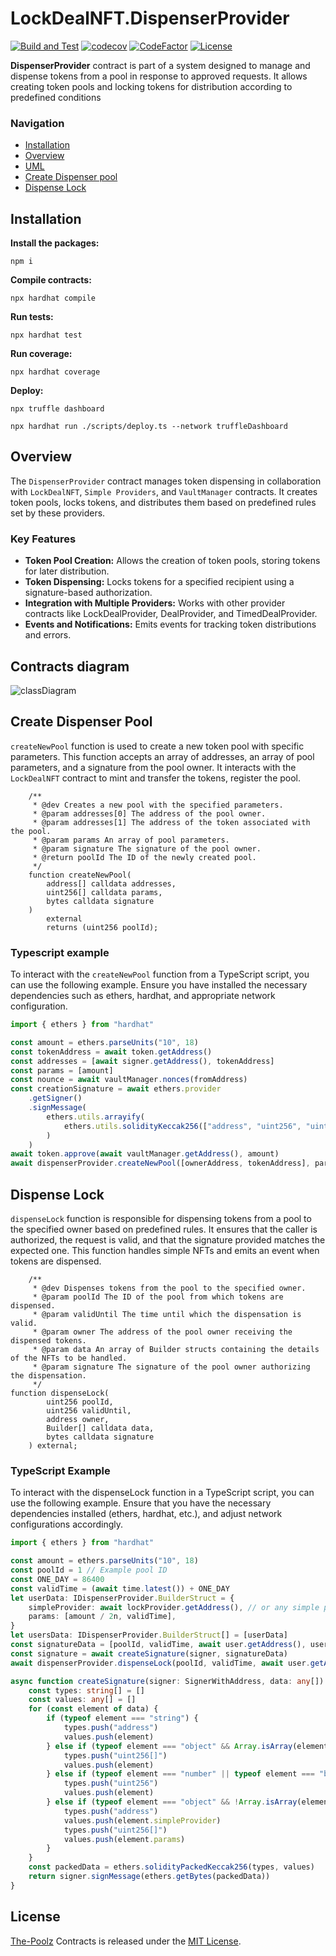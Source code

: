 # LockDealNFT.DispenserProvider

[![Build and Test](https://github.com/The-Poolz/LockDealNFT.DispenserProvider/actions/workflows/node.js.yml/badge.svg)](https://github.com/The-Poolz/LockDealNFT.DispenserProvider/actions/workflows/node.js.yml)
[![codecov](https://codecov.io/gh/The-Poolz/LockDealNFT.DispenserProvider/branch/master/graph/badge.svg?token=s2B22Bif9x)](https://codecov.io/gh/The-Poolz/LockDealNFT.DispenserProvider)
[![CodeFactor](https://www.codefactor.io/repository/github/the-poolz/LockDealNFT.DispenserProvider/badge)](https://www.codefactor.io/repository/github/the-poolz/LockDealNFT.DispenserProvider)
[![License](https://img.shields.io/badge/License-MIT-blue.svg)](https://github.com/The-Poolz/LockDealNFT.DispenserProvider/blob/master/LICENSE)

**DispenserProvider** contract is part of a system designed to manage and dispense tokens from a pool in response to approved requests. It allows creating token pools and locking tokens for distribution according to predefined conditions

### Navigation

-   [Installation](#installation)
-   [Overview](#overview)
-   [UML](#contracts-diagram)
-   [Create Dispenser pool](#create-dispenser-pool)
-   [Dispense Lock](#dispense-lock)

## Installation

**Install the packages:**

```console
npm i
```

**Compile contracts:**

```console
npx hardhat compile
```

**Run tests:**

```console
npx hardhat test
```

**Run coverage:**

```console
npx hardhat coverage
```

**Deploy:**

```console
npx truffle dashboard
```

```console
npx hardhat run ./scripts/deploy.ts --network truffleDashboard
```

## Overview

The `DispenserProvider` contract manages token dispensing in collaboration with `LockDealNFT`, `Simple Providers`, and `VaultManager` contracts. It creates token pools, locks tokens, and distributes them based on predefined rules set by these providers.

### Key Features

-   **Token Pool Creation:** Allows the creation of token pools, storing tokens for later distribution.
-   **Token Dispensing:** Locks tokens for a specified recipient using a signature-based authorization.
-   **Integration with Multiple Providers:** Works with other provider contracts like LockDealProvider, DealProvider, and TimedDealProvider.
-   **Events and Notifications:** Emits events for tracking token distributions and errors.

## Contracts diagram

![classDiagram](https://github.com/user-attachments/assets/3b1d1012-7784-4d5d-b6f1-221cfa88868f)

## Create Dispenser Pool

`createNewPool` function is used to create a new token pool with specific parameters. This function accepts an array of addresses, an array of pool parameters, and a signature from the pool owner. It interacts with the `LockDealNFT` contract to mint and transfer the tokens, register the pool.

```solidity
    /**
     * @dev Creates a new pool with the specified parameters.
     * @param addresses[0] The address of the pool owner.
     * @param addresses[1] The address of the token associated with the pool.
     * @param params An array of pool parameters.
     * @param signature The signature of the pool owner.
     * @return poolId The ID of the newly created pool.
     */
    function createNewPool(
        address[] calldata addresses,
        uint256[] calldata params,
        bytes calldata signature
    )
        external
        returns (uint256 poolId);
```

### Typescript example

To interact with the `createNewPool` function from a TypeScript script, you can use the following example. Ensure you have installed the necessary dependencies such as ethers, hardhat, and appropriate network configuration.

```typescript
import { ethers } from "hardhat"

const amount = ethers.parseUnits("10", 18)
const tokenAddress = await token.getAddress()
const addresses = [await signer.getAddress(), tokenAddress]
const params = [amount]
const nounce = await vaultManager.nonces(fromAddress)
const creationSignature = await ethers.provider
    .getSigner()
    .signMessage(
        ethers.utils.arrayify(
            ethers.utils.solidityKeccak256(["address", "uint256", "uint256"], [tokenAddress, amount, nounce])
        )
    )
await token.approve(await vaultManager.getAddress(), amount)
await dispenserProvider.createNewPool([ownerAddress, tokenAddress], params, creationSignature)
```

## Dispense Lock

`dispenseLock` function is responsible for dispensing tokens from a pool to the specified owner based on predefined rules. It ensures that the caller is authorized, the request is valid, and that the signature provided matches the expected one. This function handles simple NFTs and emits an event when tokens are dispensed.

```solidity
    /**
     * @dev Dispenses tokens from the pool to the specified owner.
     * @param poolId The ID of the pool from which tokens are dispensed.
     * @param validUntil The time until which the dispensation is valid.
     * @param owner The address of the pool owner receiving the dispensed tokens.
     * @param data An array of Builder structs containing the details of the NFTs to be handled.
     * @param signature The signature of the pool owner authorizing the dispensation.
     */
function dispenseLock(
        uint256 poolId,
        uint256 validUntil,
        address owner,
        Builder[] calldata data,
        bytes calldata signature
    ) external;
```

### TypeScript Example

To interact with the dispenseLock function in a TypeScript script, you can use the following example. Ensure that you have the necessary dependencies installed (ethers, hardhat, etc.), and adjust network configurations accordingly.

```typescript
import { ethers } from "hardhat"

const amount = ethers.parseUnits("10", 18)
const poolId = 1 // Example pool ID
const ONE_DAY = 86400
const validTime = (await time.latest()) + ONE_DAY
let userData: IDispenserProvider.BuilderStruct = {
    simpleProvider: await lockProvider.getAddress(), // or any simple provider.
    params: [amount / 2n, validTime],
}
let usersData: IDispenserProvider.BuilderStruct[] = [userData]
const signatureData = [poolId, validTime, await user.getAddress(), userData]
const signature = await createSignature(signer, signatureData)
await dispenserProvider.dispenseLock(poolId, validTime, await user.getAddress(), usersData, signature)

async function createSignature(signer: SignerWithAddress, data: any[]): Promise<string> {
    const types: string[] = []
    const values: any[] = []
    for (const element of data) {
        if (typeof element === "string") {
            types.push("address")
            values.push(element)
        } else if (typeof element === "object" && Array.isArray(element)) {
            types.push("uint256[]")
            values.push(element)
        } else if (typeof element === "number" || typeof element === "bigint") {
            types.push("uint256")
            values.push(element)
        } else if (typeof element === "object" && !Array.isArray(element)) {
            types.push("address")
            values.push(element.simpleProvider)
            types.push("uint256[]")
            values.push(element.params)
        }
    }
    const packedData = ethers.solidityPackedKeccak256(types, values)
    return signer.signMessage(ethers.getBytes(packedData))
}
```

## License

[The-Poolz](https://poolz.finance/) Contracts is released under the [MIT License](https://github.com/The-Poolz/LockDealNFT.DispenserProvider/blob/master/LICENSE).
